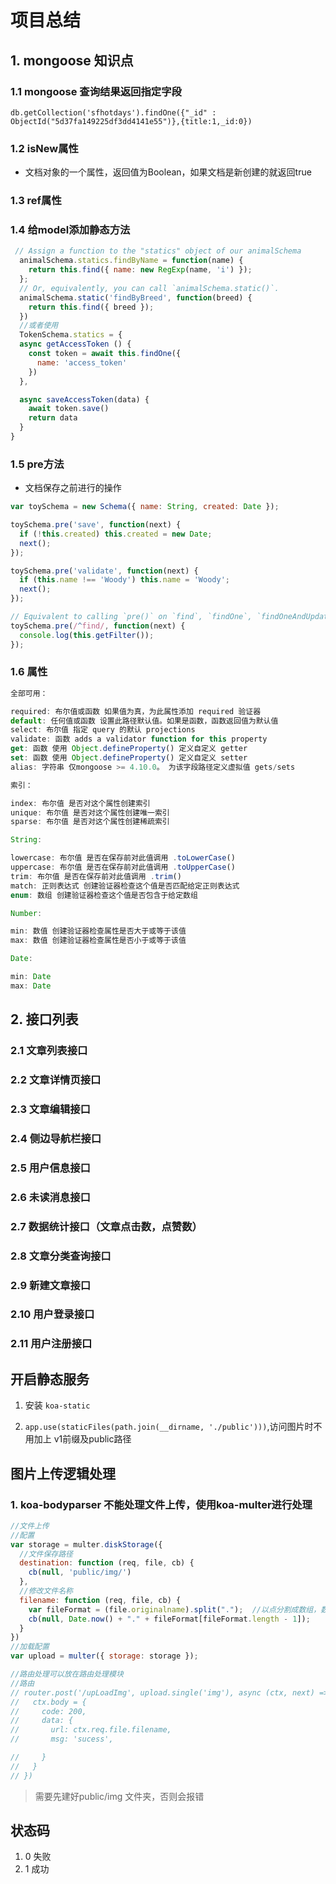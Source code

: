 # 项目总结

## 1. mongoose 知识点
### 1.1 mongoose 查询结果返回指定字段  

`db.getCollection('sfhotdays').findOne({"_id" : ObjectId("5d37fa149225df3dd4141e55")},{title:1,_id:0})`


### 1.2 isNew属性
 - 文档对象的一个属性，返回值为Boolean，如果文档是新创建的就返回true

### 1.3 ref属性

### 1.4 给model添加静态方法

```js
 // Assign a function to the "statics" object of our animalSchema
  animalSchema.statics.findByName = function(name) {
    return this.find({ name: new RegExp(name, 'i') });
  };
  // Or, equivalently, you can call `animalSchema.static()`.
  animalSchema.static('findByBreed', function(breed) {
    return this.find({ breed });
  })
  //或者使用
  TokenSchema.statics = {
  async getAccessToken () {
    const token = await this.findOne({
      name: 'access_token'
    })
  },

  async saveAccessToken(data) {
    await token.save()
    return data
  }
}

``` 
### 1.5 pre方法
- 文档保存之前进行的操作
``` js
var toySchema = new Schema({ name: String, created: Date });

toySchema.pre('save', function(next) {
  if (!this.created) this.created = new Date;
  next();
});

toySchema.pre('validate', function(next) {
  if (this.name !== 'Woody') this.name = 'Woody';
  next();
});

// Equivalent to calling `pre()` on `find`, `findOne`, `findOneAndUpdate`.
toySchema.pre(/^find/, function(next) {
  console.log(this.getFilter());
});

```
### 1.6 属性
``` js
全部可用：

required: 布尔值或函数 如果值为真，为此属性添加 required 验证器
default: 任何值或函数 设置此路径默认值。如果是函数，函数返回值为默认值
select: 布尔值 指定 query 的默认 projections
validate: 函数 adds a validator function for this property
get: 函数 使用 Object.defineProperty() 定义自定义 getter
set: 函数 使用 Object.defineProperty() 定义自定义 setter
alias: 字符串 仅mongoose >= 4.10.0。 为该字段路径定义虚拟值 gets/sets

索引：

index: 布尔值 是否对这个属性创建索引
unique: 布尔值 是否对这个属性创建唯一索引
sparse: 布尔值 是否对这个属性创建稀疏索引

String:

lowercase: 布尔值 是否在保存前对此值调用 .toLowerCase()
uppercase: 布尔值 是否在保存前对此值调用 .toUpperCase()
trim: 布尔值 是否在保存前对此值调用 .trim()
match: 正则表达式 创建验证器检查这个值是否匹配给定正则表达式
enum: 数组 创建验证器检查这个值是否包含于给定数组

Number:

min: 数值 创建验证器检查属性是否大于或等于该值
max: 数值 创建验证器检查属性是否小于或等于该值

Date:

min: Date
max: Date

```
## 2. 接口列表

### 2.1 文章列表接口

### 2.2 文章详情页接口

### 2.3 文章编辑接口

### 2.4 侧边导航栏接口

### 2.5 用户信息接口

### 2.6 未读消息接口

### 2.7 数据统计接口（文章点击数，点赞数）

### 2.8 文章分类查询接口

### 2.9 新建文章接口

### 2.10 用户登录接口

### 2.11 用户注册接口

## 开启静态服务

 1. 安装 `koa-static`

 2. `app.use(staticFiles(path.join(__dirname, './public')))`,访问图片时不用加上 v1前缀及public路径


##  图片上传逻辑处理

### 1. koa-bodyparser 不能处理文件上传，使用koa-multer进行处理

```js
//文件上传
//配置
var storage = multer.diskStorage({
  //文件保存路径
  destination: function (req, file, cb) {
    cb(null, 'public/img/')
  },
  //修改文件名称
  filename: function (req, file, cb) {
    var fileFormat = (file.originalname).split(".");  //以点分割成数组，数组的最后一项就是后缀名
    cb(null, Date.now() + "." + fileFormat[fileFormat.length - 1]);
  }
})
//加载配置
var upload = multer({ storage: storage });

//路由处理可以放在路由处理模块
//路由
// router.post('/upLoadImg', upload.single('img'), async (ctx, next) => {
//   ctx.body = {
//     code: 200,
//     data: {
//       url: ctx.req.file.filename,
//       msg: 'sucess',

//     }
//   }
// })

```

> 需要先建好public/img 文件夹，否则会报错

## 状态码 
1. 0 失败
2. 1 成功
